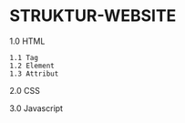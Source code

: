 # STRUKTUR-WEBSITE

1.0 HTML

    1.1 Tag
    1.2 Element
    1.3 Attribut
    
2.0 CSS

3.0 Javascript

